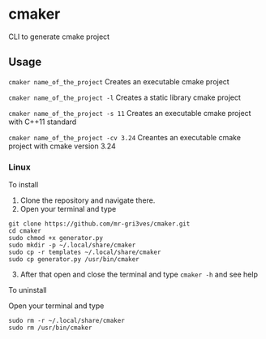# cmaker
CLI to generate cmake project

## Usage

`cmaker name_of_the_project` Creates an executable cmake project

`cmaker name_of_the_project -l` Creates a static library cmake project

`cmaker name_of_the_project -s 11` Creates an executable cmake project with C++11 standard

`cmaker name_of_the_project -cv 3.24` Creantes an executable cmake project with cmake version 3.24

### Linux

To install

1. Clone the repository and navigate there.
2. Open your terminal and type
```
git clone https://github.com/mr-gri3ves/cmaker.git
cd cmaker
sudo chmod +x generator.py
sudo mkdir -p ~/.local/share/cmaker
sudo cp -r templates ~/.local/share/cmaker
sudo cp generator.py /usr/bin/cmaker
```
3. After that open and close the terminal and type `cmaker -h` and see help  

To uninstall

Open your terminal and type

```
sudo rm -r ~/.local/share/cmaker
sudo rm /usr/bin/cmaker
```


